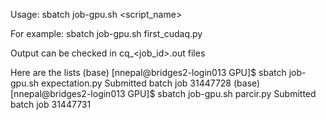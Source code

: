 Usage:
sbatch job-gpu.sh <script_name>

For example:
sbatch job-gpu.sh first_cudaq.py

Output can be checked in cq_<job_id>.out files

Here are the lists
(base) [nnepal@bridges2-login013 GPU]$ sbatch job-gpu.sh expectation.py 
Submitted batch job 31447728
(base) [nnepal@bridges2-login013 GPU]$ sbatch job-gpu.sh parcir.py 
Submitted batch job 31447731

